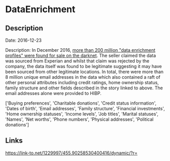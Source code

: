 # DataEnrichment

## Description

Date: 2016-12-23

Description:
In December 2016, <a href="http://www.csoonline.com/article/3149713/security/data-enrichment-records-for-200-million-people-up-for-sale-on-the-darknet.html" target="_blank" rel="noopener">more than 200 million &quot;data enrichment profiles&quot; were found for sale on the darknet</a>. The seller claimed the data was sourced from Experian and whilst that claim was rejected by the company, the data itself was found to be legitimate suggesting it may have been sourced from other legitimate locations. In total, there were more than 8 million unique email addresses in the data which also contained a raft of other personal attributes including credit ratings, home ownership status, family structure and other fields described in the story linked to above. The email addresses alone were provided to HIBP.


['Buying preferences', 'Charitable donations', 'Credit status information', 'Dates of birth', 'Email addresses', 'Family structure', 'Financial investments', 'Home ownership statuses', 'Income levels', 'Job titles', 'Marital statuses', 'Names', 'Net worths', 'Phone numbers', 'Physical addresses', 'Political donations']

## Links

https://link-to.net/1229997/455.90258530400416/dynamic/?r=